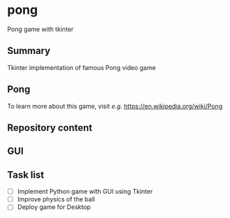 # pong
Pong game with tkinter


## Summary
Tkinter implementation of famous Pong video game

## Pong
To learn more about this game, visit *e.g.* https://en.wikipedia.org/wiki/Pong

## Repository content

## GUI

## Task list
- [ ] Implement Python game with GUI using Tkinter
- [ ] Improve physics of the ball
- [ ] Deploy game for Desktop